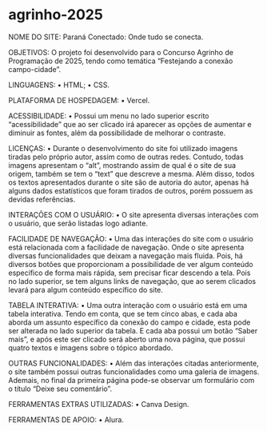 # agrinho-2025

NOME DO SITE: Paraná Conectado: Onde tudo se conecta.

OBJETIVOS:
O projeto foi desenvolvido para o Concurso Agrinho de Programação de 2025, tendo como temática “Festejando a conexão campo-cidade”.

LINGUAGENS:
• HTML;
• CSS.

PLATAFORMA DE HOSPEDAGEM:
• Vercel.

ACESSIBILIDADE:
• Possui um menu no lado superior escrito “acessibilidade” que ao ser clicado irá aparecer as opções de aumentar e diminuir as fontes, além da possibilidade de melhorar o contraste.

LICENÇAS:
• Durante o desenvolvimento do site foi utilizado imagens tiradas pelo próprio autor, assim como de outras redes. Contudo, todas imagens apresentam o “alt”, mostrando assim de qual é o site de sua origem, também se tem o “text” que descreve a mesma. Além disso, todos os textos apresentados durante o site são de autoria do autor, apenas há alguns dados estatísticos que foram tirados de outros, porém possuem as devidas referências.

INTERAÇÕES COM O USUÁRIO:
• O site apresenta diversas interações com o usuário, que serão listadas logo adiante.

FACILIDADE DE NAVEGAÇÃO:
• Uma das interações do site com o usuário está relacionada com a facilidade de navegação. Onde o site apresenta diversas funcionalidades que deixam a navegação mais fluida. Pois, há diversos botões que proporcionam a possibilidade de ver algum conteúdo específico de forma mais rápida, sem precisar ficar descendo a tela. Pois no lado superior, se tem alguns links de navegação, que ao serem clicados levará para algum conteúdo específico do site.

TABELA INTERATIVA:
• Uma outra interação com o usuário está em uma tabela interativa. Tendo em conta, que se tem cinco abas, e cada aba aborda um assunto específico da conexão do campo e cidade, esta pode ser alterada no lado superior da tabela. E cada aba possui um botão “Saber mais”, e após este ser clicado será aberto uma nova página, que possui quatro textos e imagens sobre o tópico abordado.

OUTRAS FUNCIONALIDADES:
• Além das interações citadas anteriormente, o site também possui outras funcionalidades como uma galeria de imagens. Ademais, no final da primeira página pode-se observar um formulário com o título “Deixe seu comentário”.

FERRAMENTAS EXTRAS UTILIZADAS:
• Canva Design.

FERRAMENTAS DE APOIO:
• Alura.
